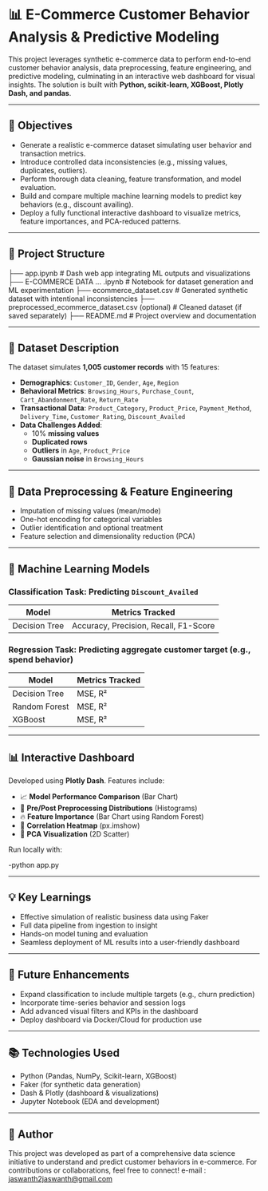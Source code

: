# 📊 E-Commerce Customer Behavior Analysis & Predictive Modeling

This project leverages synthetic e-commerce data to perform end-to-end customer behavior analysis, data preprocessing, feature engineering, and predictive modeling, culminating in an interactive web dashboard for visual insights. The solution is built with **Python, scikit-learn, XGBoost, Plotly Dash, and pandas**.

---

## 🧠 Objectives

- Generate a realistic e-commerce dataset simulating user behavior and transaction metrics.
- Introduce controlled data inconsistencies (e.g., missing values, duplicates, outliers).
- Perform thorough data cleaning, feature transformation, and model evaluation.
- Build and compare multiple machine learning models to predict key behaviors (e.g., discount availing).
- Deploy a fully functional interactive dashboard to visualize metrics, feature importances, and PCA-reduced patterns.

---

## 📁 Project Structure

├── app.ipynb # Dash web app integrating ML outputs and visualizations
├── E-COMMERCE DATA ... .ipynb # Notebook for dataset generation and ML experimentation
├── ecommerce_dataset.csv # Generated synthetic dataset with intentional inconsistencies
├── preprocessed_ecommerce_dataset.csv (optional) # Cleaned dataset (if saved separately)
├── README.md # Project overview and documentation


---

## 🧬 Dataset Description

The dataset simulates **1,005 customer records** with 15 features:

- **Demographics**: `Customer_ID`, `Gender`, `Age`, `Region`
- **Behavioral Metrics**: `Browsing_Hours`, `Purchase_Count`, `Cart_Abandonment_Rate`, `Return_Rate`
- **Transactional Data**: `Product_Category`, `Product_Price`, `Payment_Method`, `Delivery_Time`, `Customer_Rating`, `Discount_Availed`
- **Data Challenges Added**:
  - 10% **missing values**
  - **Duplicated rows**
  - **Outliers** in `Age`, `Product_Price`
  - **Gaussian noise** in `Browsing_Hours`

---

## 🧹 Data Preprocessing & Feature Engineering

- Imputation of missing values (mean/mode)
- One-hot encoding for categorical variables
- Outlier identification and optional treatment
- Feature selection and dimensionality reduction (PCA)

---

## 🤖 Machine Learning Models

### Classification Task: Predicting `Discount_Availed`

| Model         | Metrics Tracked                  |
|---------------|----------------------------------|
| Decision Tree | Accuracy, Precision, Recall, F1-Score |

### Regression Task: Predicting aggregate customer target (e.g., spend behavior)

| Model         | Metrics Tracked   |
|---------------|------------------|
| Decision Tree | MSE, R²          |
| Random Forest | MSE, R²          |
| XGBoost       | MSE, R²          |

---

## 📊 Interactive Dashboard

Developed using **Plotly Dash**. Features include:

- 📈 **Model Performance Comparison** (Bar Chart)
- 🧮 **Pre/Post Preprocessing Distributions** (Histograms)
- 🔥 **Feature Importance** (Bar Chart using Random Forest)
- 🧬 **Correlation Heatmap** (px.imshow)
- 🧿 **PCA Visualization** (2D Scatter)

Run locally with:

-python app.py


---

## 💡 Key Learnings

- Effective simulation of realistic business data using Faker
- Full data pipeline from ingestion to insight
- Hands-on model tuning and evaluation
- Seamless deployment of ML results into a user-friendly dashboard

---

## 🚀 Future Enhancements

- Expand classification to include multiple targets (e.g., churn prediction)
- Incorporate time-series behavior and session logs
- Add advanced visual filters and KPIs in the dashboard
- Deploy dashboard via Docker/Cloud for production use

---

## 📚 Technologies Used

- Python (Pandas, NumPy, Scikit-learn, XGBoost)
- Faker (for synthetic data generation)
- Dash & Plotly (dashboard & visualizations)
- Jupyter Notebook (EDA and development)

---

## 📝 Author

This project was developed as part of a comprehensive data science initiative to understand and predict customer behaviors in e-commerce. For contributions or collaborations, feel free to connect!
e-mail : jaswanth2jaswanth@gmail.com
